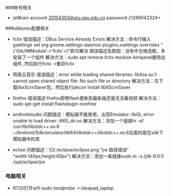 ###帐号相关
- jetBrain
		account 20154353@stu.neu.edu.cn
        password z1289042324+

###ubbuntu配置相关
- fcitx
        错误描述：DBus Service Already Exists
        解决方法：命令行输入gsettings set org.gnome.settings-daemon.plugins.xsettings overrides "{'Gtk/IMModule':<'fcitx'>}"即可解决
		错误描述及原因：没有中文候选框，多安装了一个组件
        解决方法：sudo apt remove fcitx-module-kimpanel删除此组件, 然后执行fcitx -r重启fcitx

- 网易云音乐
		错误描述：error while loading shared libraries: libXss.so.1: cannot open shared object file: No such file or directory
        解决方法：先下载libxScrnSaver包，然后执行pkcon install libXScrnSaver

- firefox
		错误描述:firefox即使flash更新到最新版还是无法看视频
        解决方法：sudo apt-get install flashplugin-nonfree
- androidstudio
	    问题描述：模拟器不能使用，出现Emulator: libGL error: unable to load driver: i965_dri.so
        解决方法：添加一个链接ln -sf /usr/lib/libstdc++.so.6  ~/Android/Sdk/emulator/lib64/libstdc++/libstdc++.so.6后面的是在sdk下模拟器中的库

- eclise
	问题描述：![](./eclipse/eclipse.png "jre 路径错误" "width:140px;height:60px")
        解决方法：添加一条链接sudo ln -s /jdk-9.0.1/ /opt/eclipse/jre

### 电脑相关
- R720打开wifi
		sudo modprobe -r ideapad_laptop



